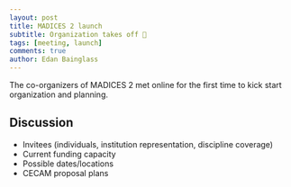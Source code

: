```yaml
---
layout: post
title: MADICES 2 launch
subtitle: Organization takes off 🚀
tags: [meeting, launch]
comments: true
author: Edan Bainglass
---
```


The co-organizers of MADICES 2 met online for the first time to kick start organization and planning.

## Discussion

- Invitees (individuals, institution representation, discipline coverage)
- Current funding capacity
- Possible dates/locations
- CECAM proposal plans
